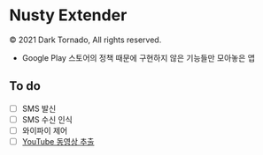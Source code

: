 # Nusty Extender

© 2021 Dark Tornado, All rights reserved.

* Google Play 스토어의 정책 때문에 구현하지 않은 기능들만 모아놓은 앱

## To do

* [ ] SMS 발신
* [ ] SMS 수신 인식
* [ ] 와이파이 제어
* [ ] [YouTube 동영상 추출](https://github.com/DarkTornado/YouTubeDownloader)
